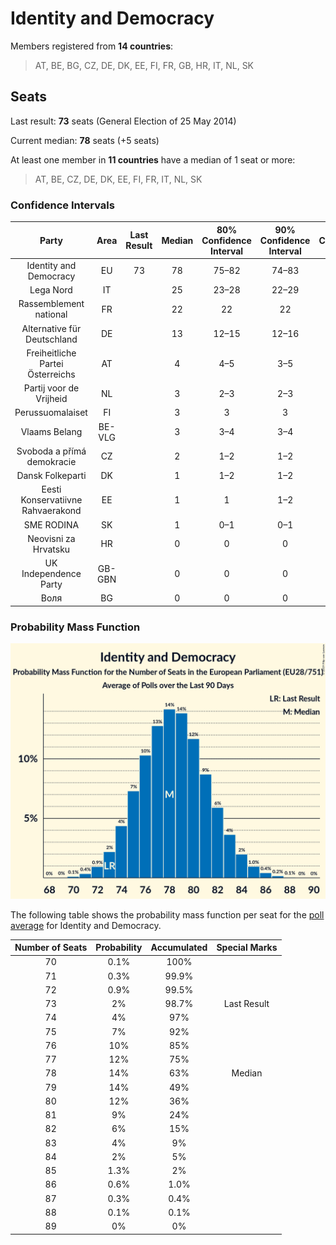 # Identity and Democracy

Members registered from **14 countries**:

> AT, BE, BG, CZ, DE, DK, EE, FI, FR, GB, HR, IT, NL, SK

## Seats

Last result: **73** seats (General Election of 25 May 2014)

Current median: **78** seats (+5 seats)

At least one member in **11 countries** have a median of 1 seat or more:

> AT, BE, CZ, DE, DK, EE, FI, FR, IT, NL, SK

### Confidence Intervals

| Party | Area | Last Result | Median | 80% Confidence Interval | 90% Confidence Interval | 95% Confidence Interval | 99% Confidence Interval |
|:-----:|:----:|:-----------:|:------:|:-----------------------:|:-----------------------:|:-----------------------:|:-----------------------:|
| Identity and Democracy | EU | 73 | 78 | 75–82 | 74–83 | 73–84 | 72–86 |
| Lega Nord | IT | | 25 | 23–28 | 22–29 | 21–30 | 20–31 |
| Rassemblement national | FR | | 22 | 22 | 22 | 22 | 22 |
| Alternative für Deutschland | DE | | 13 | 12–15 | 12–16 | 11–16 | 10–17 |
| Freiheitliche Partei Österreichs | AT | | 4 | 4–5 | 3–5 | 3–5 | 3–6 |
| Partij voor de Vrijheid | NL | | 3 | 2–3 | 2–3 | 2–4 | 2–4 |
| Perussuomalaiset | FI | | 3 | 3 | 3 | 3–4 | 3–4 |
| Vlaams Belang | BE-VLG | | 3 | 3–4 | 3–4 | 3–4 | 3–4 |
| Svoboda a přímá demokracie | CZ | | 2 | 1–2 | 1–2 | 1–2 | 0–3 |
| Dansk Folkeparti | DK | | 1 | 1–2 | 1–2 | 1–2 | 1–2 |
| Eesti Konservatiivne Rahvaerakond | EE | | 1 | 1 | 1–2 | 1–2 | 1–2 |
| SME RODINA | SK | | 1 | 0–1 | 0–1 | 0–1 | 0–1 |
| Neovisni za Hrvatsku | HR | | 0 | 0 | 0 | 0 | 0 |
| UK Independence Party | GB-GBN | | 0 | 0 | 0 | 0 | 0 |
| Воля | BG | | 0 | 0 | 0 | 0 | 0 |

### Probability Mass Function

![Graph with seats probability mass function not yet produced](average-2019-09-30-seats-pmf-identityanddemocracy.png "Seats Probability Mass Function")

The following table shows the probability mass function per seat for the [poll average](average-2019-09-30.html) for Identity and Democracy.

| Number of Seats | Probability | Accumulated | Special Marks |
|:---------------:|:-----------:|:-----------:|:-------------:|
| 70 | 0.1% | 100% |  |
| 71 | 0.3% | 99.9% |  |
| 72 | 0.9% | 99.5% |  |
| 73 | 2% | 98.7% | Last Result |
| 74 | 4% | 97% |  |
| 75 | 7% | 92% |  |
| 76 | 10% | 85% |  |
| 77 | 12% | 75% |  |
| 78 | 14% | 63% | Median |
| 79 | 14% | 49% |  |
| 80 | 12% | 36% |  |
| 81 | 9% | 24% |  |
| 82 | 6% | 15% |  |
| 83 | 4% | 9% |  |
| 84 | 2% | 5% |  |
| 85 | 1.3% | 2% |  |
| 86 | 0.6% | 1.0% |  |
| 87 | 0.3% | 0.4% |  |
| 88 | 0.1% | 0.1% |  |
| 89 | 0% | 0% |  |


